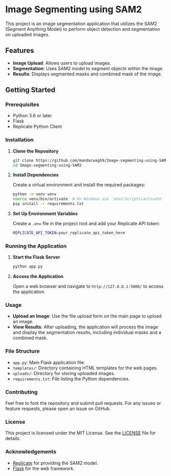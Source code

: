 # Image Segmenting using SAM2

This project is an image segmentation application that utilizes the SAM2 (Segment Anything Model) to perform object detection and segmentation on uploaded images.

## Features

- **Image Upload**: Allows users to upload images.
- **Segmentation**: Uses SAM2 model to segment objects within the image.
- **Results**: Displays segmented masks and combined mask of the image.

## Getting Started

### Prerequisites

- Python 3.6 or later
- Flask
- Replicate Python Client

### Installation

1. **Clone the Repository**

   ```bash
   git clone https://github.com/mandarwagh9/Image-segmenting-using-SAM2.git
   cd Image-segmenting-using-SAM2
   ```

2. **Install Dependencies**

   Create a virtual environment and install the required packages:

   ```bash
   python -m venv venv
   source venv/bin/activate  # On Windows use `venv\Scripts\activate`
   pip install -r requirements.txt
   ```

3. **Set Up Environment Variables**

   Create a `.env` file in the project root and add your Replicate API token:

   ```bash
   REPLICATE_API_TOKEN=your_replicate_api_token_here
   ```

### Running the Application

1. **Start the Flask Server**

   ```bash
   python app.py
   ```

2. **Access the Application**

   Open a web browser and navigate to `http://127.0.0.1:5000/` to access the application.

### Usage

- **Upload an Image**: Use the file upload form on the main page to upload an image.
- **View Results**: After uploading, the application will process the image and display the segmentation results, including individual masks and a combined mask.

### File Structure

- `app.py`: Main Flask application file.
- `templates/`: Directory containing HTML templates for the web pages.
- `uploads/`: Directory for storing uploaded images.
- `requirements.txt`: File listing the Python dependencies.

### Contributing

Feel free to fork the repository and submit pull requests. For any issues or feature requests, please open an issue on GitHub.

### License

This project is licensed under the MIT License. See the [LICENSE](LICENSE) file for details.

### Acknowledgements

- [Replicate](https://replicate.com) for providing the SAM2 model.
- [Flask](https://flask.palletsprojects.com/en/2.0.x/) for the web framework.
